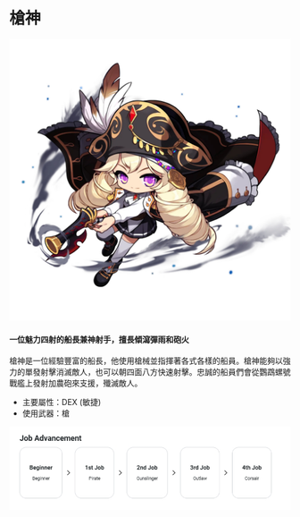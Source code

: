 # 槍神

![](../../../.gitbook/assets/image_1747236414628_901.png)

#### 一位魅力四射的船長兼神射手，擅長傾瀉彈雨和砲火

槍神是一位經驗豐富的船長，他使用槍械並指揮著各式各樣的船員。槍神能夠以強力的單發射擊消滅敵人，也可以朝四面八方快速射擊。忠誠的船員們會從鸚鵡螺號戰艦上發射加農砲來支援，殲滅敵人。

* 主要屬性：DEX (敏捷)
* 使用武器：槍

![](../../../.gitbook/assets/image_1747236414628_394.png)
